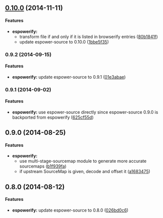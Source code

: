 ## [0.10.0](https://github.com/twada/espowerify/releases/tag/v0.10.0) (2014-11-11)


#### Features

* **espowerify:**
  * transform file if and only if it is listed in browserify entries ([80b1841f](https://github.com/twada/espowerify/commit/80b1841f02caf9ceac418aa3c69647f6ab8c4029))
  * update espower-source to 0.10.0 ([1bbe5f35](https://github.com/twada/espowerify/commit/1bbe5f355a57c75f2bd56c38232f0a7d8614060e))


### 0.9.2 (2014-09-15)


#### Features

* **espowerify:** update espower-source to 0.9.1 ([01e3abae](https://github.com/twada/espowerify/commit/01e3abae68ed3c4801de6d2198f276a9cd7390b3))


### 0.9.1 (2014-09-02)


#### Features

* **espowerify:** use espower-source directly since espower-source 0.9.0 is backported from espowerify ([625cf55d](https://github.com/twada/espowerify/commit/625cf55d5b73893f4babd00c07489590ef786be0))


## 0.9.0 (2014-08-25)


#### Features

* **espowerify:**
  * use multi-stage-sourcemap module to generate more accurate sourcemaps ([b1f939fa](https://github.com/twada/espowerify/commit/b1f939faa84be7f4fde82313b2257042b336d25c))
  * if upstream SourceMap is given, decode and offset it ([a1683475](https://github.com/twada/espowerify/commit/a1683475a588b0a5b0aee040f23dfb04ad902b11))


## 0.8.0 (2014-08-12)


#### Features

* **espowerify:** update espower-source to 0.8.0 ([026bd0c6](https://github.com/twada/espowerify/commit/026bd0c6e2d1200084051612dc262ab5509a5652))
